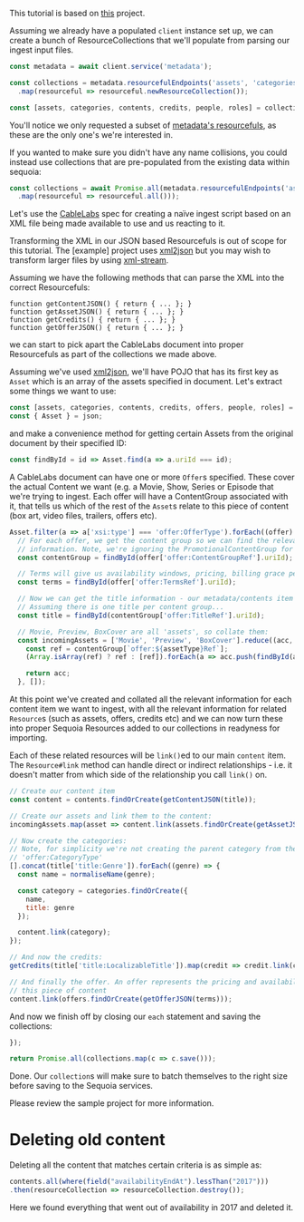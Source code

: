 This tutorial is based on [this](https://gitlab.piksel.com/experiencements/cablelabs-scsdk-ingest/blob/master/lib/ingest.js) project.

Assuming we already have a populated `client` instance set up, we can create a
bunch of ResourceCollections that we'll populate from parsing our ingest input
files.

```javascript
const metadata = await client.service('metadata');

const collections = metadata.resourcefulEndpoints('assets', 'categories', 'contents', 'credits', 'offers', 'people', 'roles')
  .map(resourceful => resourceful.newResourceCollection());

const [assets, categories, contents, credits, people, roles] = collections;
```

You'll notice we only requested a subset of [metadata's resourcefuls](https://metadata-euw1shared.sequoia.piksel.com/docs),
as these are the only one's we're interested in.

If you wanted to make sure you didn't have any name collisions, you could
instead use collections that are pre-populated from the existing data within
sequoia:

```javascript
const collections = await Promise.all(metadata.resourcefulEndpoints('assets', 'categories', 'contents', 'credits', 'offers', 'people', 'roles')
  .map(resourceful => resourceful.all()));
```

Let's use the [CableLabs](https://community.cablelabs.com/wiki/plugins/servlet/cablelabs/alfresco/download?id=0f373664-9a8c-40a3-a284-20ef75766490)
spec for creating a naïve ingest script based on an XML file being made
available to use and us reacting to it.

Transforming the XML in our JSON based Resourcefuls is out of scope for this
tutorial. The [example] project uses [xml2json](https://github.com/buglabs/node-xml2json)
but you may wish to transform larger files by using [xml-stream](https://github.com/assistunion/xml-stream).

Assuming we have the following methods that can parse the XML into the correct
Resourcefuls:

```
function getContentJSON() { return { ... }; }
function getAssetJSON() { return { ... }; }
function getCredits() { return { ... }; }
function getOfferJSON() { return { ... }; }
```

we can start to pick apart the CableLabs document into proper Resourcefuls as
part of the collections we made above.

Assuming we've used [xml2json](https://github.com/buglabs/node-xml2json),
we'll have POJO that has its first key as `Asset` which is an array of the
assets specified in document. Let's extract some things we want to use:

```javascript
const [assets, categories, contents, credits, offers, people, roles] = collections;
const { Asset } = json;
```
and make a convenience method for getting certain Assets from the original
document by their specified ID:

```javascript
const findById = id => Asset.find(a => a.uriId === id);
```

A CableLabs document can have one or more `Offer`s specified. These cover the
actual Content we want (e.g. a Movie, Show, Series or Episode that we're
trying to ingest. Each offer will have a ContentGroup associated with it, that
tells us which of the rest of the `Asset`s relate to this piece of content
(box art, video files, trailers, offers etc).


```javascript
Asset.filter(a => a['xsi:type'] === 'offer:OfferType').forEach((offer) => {
  // For each offer, we get the content group so we can find the relevant
  // information. Note, we're ignoring the PromotionalContentGroup for this example
  const contentGroup = findById(offer['offer:ContentGroupRef'].uriId);

  // Terms will give us availability windows, pricing, billing grace periods, viw windows etc
  const terms = findById(offer['offer:TermsRef'].uriId);

  // Now we can get the title information - our metadata/contents item
  // Assuming there is one title per content group...
  const title = findById(contentGroup['offer:TitleRef'].uriId);

  // Movie, Preview, BoxCover are all 'assets', so collate them:
  const incomingAssets = ['Movie', 'Preview', 'BoxCover'].reduce((acc, assetType) => {
    const ref = contentGroup[`offer:${assetType}Ref`];
    (Array.isArray(ref) ? ref : [ref]).forEach(a => acc.push(findById(a.uriId)));

    return acc;
  }, []);
```

At this point we've created and collated all the relevant information for each
content item we want to ingest, with all the relevant information for related
`Resource`s (such as assets, offers, credits etc) and we can now turn these
into proper Sequoia Resources added to our collections in readyness for
importing.

Each of these related resources will be `link()`ed to our main `content` item.
The `Resource#link` method can handle direct or indirect relationships - i.e.
it doesn't matter from which side of the relationship you call `link()` on.

```javascript
// Create our content item
const content = contents.findOrCreate(getContentJSON(title));

// Create our assets and link them to the content:
incomingAssets.map(asset => content.link(assets.findOrCreate(getAssetJSON(asset))));

// Now create the categories:
// Note, for simplicity we're not creating the parent category from the
// 'offer:CategoryType'
[].concat(title['title:Genre']).forEach((genre) => {
  const name = normaliseName(genre);

  const category = categories.findOrCreate({
    name,
    title: genre
  });

  content.link(category);
});

// And now the credits:
getCredits(title['title:LocalizableTitle']).map(credit => credit.link(content));

// And finally the offer. An offer represents the pricing and availability of
// this piece of content
content.link(offers.findOrCreate(getOfferJSON(terms)));
```

And now we finish off by closing our `each` statement and saving the
collections:

```javascript
});

return Promise.all(collections.map(c => c.save()));
```

Done. Our `collection`s will make sure to batch themselves to the right size
before saving to the Sequoia services.

Please review the sample project for more information.


# Deleting old content

Deleting all the content that matches certain criteria is as simple as:

```javascript
contents.all(where(field("availabilityEndAt").lessThan("2017")))
.then(resourceCollection => resourceCollection.destroy());
```

Here we found everything that went out of availability in 2017 and deleted
it.
